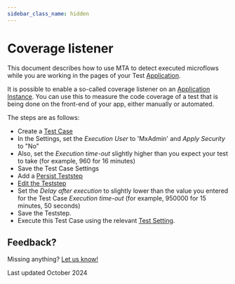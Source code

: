 ```yaml
---
sidebar_class_name: hidden
---
```


# Coverage listener

This document describes how to use MTA to detect executed microflows while you are working in the pages of your Test [Application](../../../application).

It is possible to enable a so-called coverage listener on an [Application Instance](../../../application-instance). You can use this to measure the code coverage of a test that is being done on the front-end of your app, either manually or automated. 

The steps are as follows:
- Create a [Test Case](../../../test-case)
- In the Settings, set the *Execution User* to 'MxAdmin' and *Apply Security* to "No"
- Also, set the *Execution time-out* slightly higher than you expect your test to take (for example, 960 for 16 minutes)
- Save the Test Case Settings
- Add a [Persist Teststep](../../../Teststep/persist)
- [Edit the Teststep](../../../Teststep#edit-a-teststep)
- Set the *Delay after execution* to slightly lower than the value you entered for the Test Case *Execution time-out* (for example, 950000 for 15 minutes, 50 seconds)
- Save the Teststep.
- Execute this Test Case using the relevant [Test Setting](../../../test-setting).

## Feedback?
Missing anything? [Let us know!](mailto:support@menditect.com)

Last updated October 2024